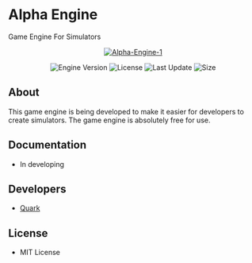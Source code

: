 # Alpha Engine
Game Engine For Simulators

<p align="center">
      <a href="https://imgbb.com/"><img src="https://i.ibb.co/259dQkR/Alpha-Engine-1.png" alt="Alpha-Engine-1" border="0"></a>
</p>

<p align="center">
   <img src="https://img.shields.io/badge/Version-v0.1--Alpha-blue" alt="Engine Version">
   <img src="https://img.shields.io/badge/License-MIT-green" alt="License">
   <img src="https://img.shields.io/github/last-commit/Quark-Hell/Alpha_Engine" alt="Last Update">
   <img src="https://img.shields.io/github/languages/code-size/Quark-Hell/Alpha_Engine" alt="Size">
</p>

## About

This game engine is being developed to make it easier for developers to create simulators. The game engine is absolutely free for use.

## Documentation

- In developing

## Developers

- [Quark](https://github.com/Quark-Hell)

## License
- MIT License

